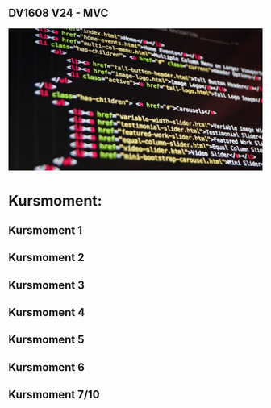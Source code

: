 DV1608 V24 - MVC
-

![Image of code on screen](images/coding.jpg)

# Kursmoment:

## Kursmoment 1

## Kursmoment 2

## Kursmoment 3

## Kursmoment 4

## Kursmoment 5

## Kursmoment 6

## Kursmoment 7/10